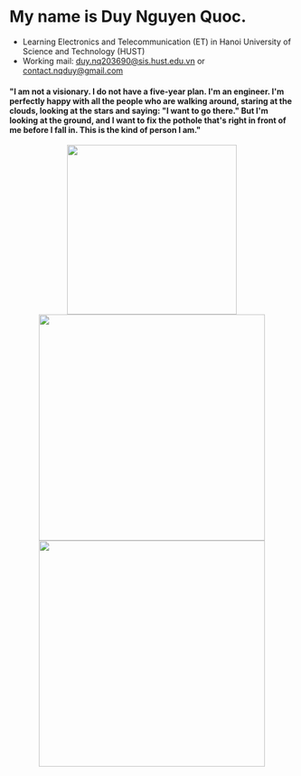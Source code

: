 # My name is Duy Nguyen Quoc.
- Learning Electronics and Telecommunication (ET) in Hanoi University of Science and Technology (HUST)
- Working mail: duy.nq203690@sis.hust.edu.vn or contact.nqduy@gmail.com
####    "I am not a visionary. I do not have a five-year plan. I'm an engineer. I'm perfectly happy with all the people who are walking around, staring at the clouds, looking at the stars and saying: "I want to go there." But I'm looking at the ground, and I want to fix the pothole that's right in front of me before I fall in. This is the kind of person I am."

<p align='center'>
  <a href="#"><img src="https://github-readme-stats.vercel.app/api/top-langs/?username=acsii-63&show_icons=true&count_private=true&theme=dark" width="300"></a>
  <a href="#"><img src="https://github-readme-stats.vercel.app/api?username=acsii-63&theme=dark&hide=issues,prs,contribs&show_icons=true,&rank_icon=github" width="400"></a>
  <a href="#"><img src="https://github-readme-streak-stats.herokuapp.com/?user=acsii-63&show_icons=true&theme=dark" width="400"></a>
</p>
